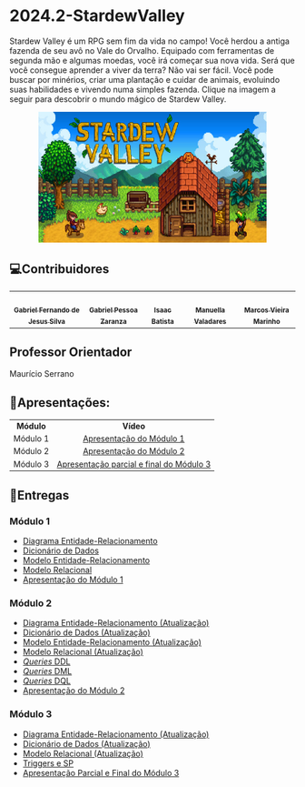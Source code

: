 # 2024.2-StardewValley
Stardew Valley é um RPG sem fim da vida no campo! Você herdou a antiga fazenda de seu avô no Vale do Orvalho. Equipado com ferramentas de segunda mão e algumas moedas, você irá começar sua nova vida. Será que você consegue aprender a viver da terra? Não vai ser fácil. Você pode buscar por minérios, criar uma plantação e cuidar de animais, evoluindo suas habilidades e vivendo numa simples fazenda. Clique na imagem a seguir para descobrir o mundo mágico de Stardew Valley.

<div align="center">
<a href="https://www.youtube.com/watch?v=FjJx6u_5RdU" target="_blank"> <img src="img/capa.jpg" height="230" width="auto"/> </a>
</div>

## 💻Contribuidores

<table>
  <tr>
    <td align="center"><a href="https://github.com/MMcLovin"><img style="border-radius: 60%;" src="https://github.com/MMcLovin.png" width="200px;" alt=""/><br /><sub><b>Gabriel Fernando de Jesus Silva</b></sub></a><br /></td>
    <td align="center"><a href="https://github.com/GZaranza"><img style="border-radius: 60%;" src="https://github.com/GZaranza.png" width="200px;" alt=""/><br /><sub><b>Gabriel Pessoa Zaranza</b></sub></a><br /></td>
    <td align="center"><a href="https://github.com/isaacbatista26"><img style="border-radius: 60%;" src="https://github.com/isaacbatista26.png" width="200px;" alt=""/><br /><sub><b>Isaac Batista</b></sub></a><br /></td>
    <td align="center"><a href="https://github.com/manuvaladares"><img style="border-radius: 60%;" src="https://github.com/manuvaladares.png" width="200px;" alt=""/><br /><sub><b>Manuella Valadares</b></sub></a><br /></td>
    <td align="center"><a href="https://github.com/devMarcosVM"><img style="border-radius: 60%;" src="https://github.com/devMarcosVM.png" width="200px;" alt=""/><br /><sub><b>Marcos Vieira Marinho</b></sub></a><br /></td>
  </tr>
</table>

## Professor Orientador

Maurício Serrano

## 🎥Apresentações:

<table>
  <tr>
    <td align="center"><b>Módulo</b></td>
    <td align="center"><b>Vídeo</b></td>
  </tr>
  <tr>
    <td align="center">Módulo 1</td>
    <td align="center"><a href="entrega-01/apresentação_1">Apresentação do Módulo 1</a></td>
  </tr>
  <tr>
    <td align="center">Módulo 2</td>
    <td align="center"><a href="entrega-02/apresentação_2">Apresentação do Módulo 2</a></td>
  </tr>
  <tr>
    <td align="center">Módulo 3</td>
    <td align="center"><a href="entrega-03/apresentação_3">Apresentação parcial e final do Módulo 3</a></td>
  </tr>


</table>


## 📅Entregas

### Módulo 1

- [Diagrama Entidade-Relacionamento](./entrega-01/DER.md/#anchor-link-modulo1)
- [Dicionário de Dados](./entrega-01/DicionáriodeDados.md/#anchor-link-modulo1)
- [Modelo Entidade-Relacionamento](./entrega-01/MER.md/#anchor-link-modulo1)
- [Modelo Relacional](./entrega-01/MREL.md/#anchor-link-modulo1)
- [Apresentação do Módulo 1](./entrega-01/apresentação_1.md)

### Módulo 2

- [Diagrama Entidade-Relacionamento (Atualização)](./entrega-01/DER.md/#anchor-link-modulo2)
- [Dicionário de Dados (Atualização)](./entrega-01/DicionáriodeDados.md/#anchor-link-modulo2)
- [Modelo Entidade-Relacionamento (Atualização)](./entrega-01/MER.md/#anchor-link-modulo2)
- [Modelo Relacional (Atualização)](./entrega-01/MREL.md/#anchor-link-modulo2)
- [_Queries_ DDL](https://github.com/SBD1/2024.2-StardewValley/blob/main/game/db/ddl.sql)
- [_Queries_ DML](https://github.com/SBD1/2024.2-StardewValley/blob/main/game/db/dml.sql)
- [_Queries_ DQL](https://github.com/SBD1/2024.2-StardewValley/blob/main/game/db/dql.sql)
- [Apresentação do Módulo 2](./entrega-02/apresentação_2.md)

### Módulo 3

- [Diagrama Entidade-Relacionamento (Atualização)]()
- [Dicionário de Dados (Atualização)]()
- [Modelo Relacional (Atualização)]()
- [Triggers e SP]()
- [Apresentação Parcial e Final do Módulo 3](./entrega-03/apresentação_3.md)
